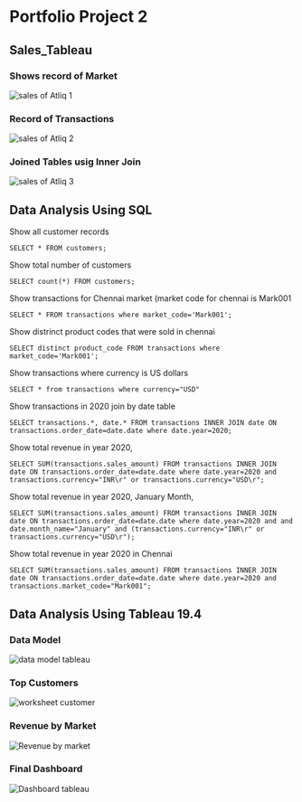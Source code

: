 # Portfolio Project 2
## Sales_Tableau

### **Shows record of Market** 
![sales of Atliq 1](https://user-images.githubusercontent.com/93612190/140888359-dd88a46c-1487-4e38-aeff-c0ea779fa770.png)

### **Record of Transactions**
![sales of Atliq 2](https://user-images.githubusercontent.com/93612190/140888705-7fdd2cba-e936-4f58-8997-074f53ec56dd.png)


### **Joined Tables usig Inner Join**
![sales of Atliq 3](https://user-images.githubusercontent.com/93612190/140891054-c60e05f8-131b-44df-9e99-5a81bf69b697.png)

## Data Analysis Using SQL

Show all customer records

`SELECT * FROM customers;`

Show total number of customers

`SELECT count(*) FROM customers;`

Show transactions for Chennai market (market code for chennai is Mark001

`SELECT * FROM transactions where market_code='Mark001';`

Show distrinct product codes that were sold in chennai

`SELECT distinct product_code FROM transactions where market_code='Mark001';`

Show transactions where currency is US dollars

`SELECT * from transactions where currency="USD"`

Show transactions in 2020 join by date table

`SELECT transactions.*, date.* FROM transactions INNER JOIN date ON transactions.order_date=date.date where date.year=2020;`

Show total revenue in year 2020,

`SELECT SUM(transactions.sales_amount) FROM transactions INNER JOIN date ON transactions.order_date=date.date where date.year=2020 and transactions.currency="INR\r" or transactions.currency="USD\r";`

Show total revenue in year 2020, January Month,

`SELECT SUM(transactions.sales_amount) FROM transactions INNER JOIN date ON transactions.order_date=date.date where date.year=2020 and and date.month_name="January" and (transactions.currency="INR\r" or transactions.currency="USD\r");`

Show total revenue in year 2020 in Chennai

`SELECT SUM(transactions.sales_amount) FROM transactions INNER JOIN date ON transactions.order_date=date.date where date.year=2020 and transactions.market_code="Mark001";`


## Data Analysis Using Tableau 19.4

### **Data Model**
![data model tableau](https://user-images.githubusercontent.com/93612190/140980797-367c70bb-5917-436a-a1d2-ce26b1c201cf.png)

### **Top Customers**
![worksheet customer](https://user-images.githubusercontent.com/93612190/140981633-ed4bfde9-9789-4998-8d6e-ac35caac17e4.png)


### **Revenue by Market**
![Revenue by market](https://user-images.githubusercontent.com/93612190/140981778-7e862371-4957-471b-af72-f6a81d1cd899.png)


 ### **Final Dashboard**
![Dashboard tableau](https://user-images.githubusercontent.com/93612190/140981940-d3b580b7-12ba-40b3-923a-34d6c5b4c0bd.png)
 












